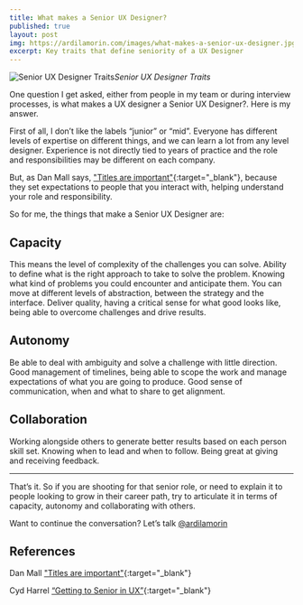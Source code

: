 ```yaml
---
title: What makes a Senior UX Designer?
published: true
layout: post
img: https://ardilamorin.com/images/what-makes-a-senior-ux-designer.jpg
excerpt: Key traits that define seniority of a UX Designer
---
```

![Senior UX Designer Traits]({{site.baseurl}}/images//what-makes-a-senior-ux-designer.jpg)*Senior UX Designer Traits*

One question I get asked, either from people in my team or during interview processes, is what makes a UX designer a Senior UX Designer?. Here is my answer.

First of all, I don’t like the labels “junior” or “mid”. Everyone has different levels of expertise on different things, and we can learn a lot from any level designer. Experience is not directly tied to years of practice and the role and responsibilities may be different on each company.

But, as Dan Mall says, ["Titles are important"](https://medium.com/@danielmall/titles-are-important-4d816fc913c){:target="_blank"}, because they set expectations to people that you interact with, helping understand your role and responsibility.

So for me, the things that make a Senior UX Designer are:

## Capacity

This means the level of complexity of the challenges you can solve.
Ability to define what is the right approach to take to solve the problem. Knowing what kind of problems you could encounter and anticipate them.
You can move at different levels of abstraction, between the strategy and the interface.
Deliver quality, having a critical sense for what good looks like, being able to overcome challenges and drive results.

## Autonomy

Be able to deal with ambiguity and solve a challenge with little direction.
Good management of timelines, being able to scope the work and manage expectations of what you are going to produce.
Good sense of communication, when and what to share to get alignment.

## Collaboration

Working alongside others to generate better results based on each person skill set.
Knowing when to lead and when to follow.
Being great at giving and receiving feedback.

---

That’s it. 
So if you are shooting for that senior role, or need to explain it to people looking to grow in their career path, try to articulate it in terms of capacity, autonomy and collaborating with others. 

Want to continue the conversation? Let’s talk [@ardilamorin](https://twitter.com/ardilamorin)

## References

Dan Mall ["Titles are important"](https://medium.com/@danielmall/titles-are-important-4d816fc913c){:target="_blank"}

Cyd Harrel [“Getting to Senior in UX”](https://docs.google.com/presentation/d/1v3SlMKO5_9zrEJINhaOlT-YIA0UZi2Qpiv_gYCJMiCI/edit){:target="_blank"}

